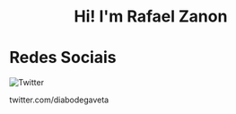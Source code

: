 <h1 align="center">Hi! I'm Rafael Zanon</h1>

<h1>
  Redes Sociais
</h1>

![Twitter](https://img.shields.io/badge/Twitter-%231DA1F2.svg?style=for-the-badge&logo=Twitter&logoColor=white)

<a>twitter.com/diabodegaveta</a>
